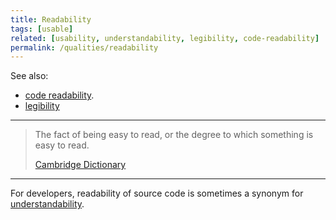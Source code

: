 ```yaml
---
title: Readability
tags: [usable]
related: [usability, understandability, legibility, code-readability]
permalink: /qualities/readability
---
```


See also:

* [code readability](/qualities/code-readability).
* [legibility](/qualities/legibility)

<hr>

>The fact of being easy to read, or the degree to which something is easy to read.
>
>[Cambridge Dictionary](https://dictionary.cambridge.org/dictionary/english/legibility)

<hr>

For developers, readability of source code is sometimes a synonym for [understandability](/qualities/understandability).

